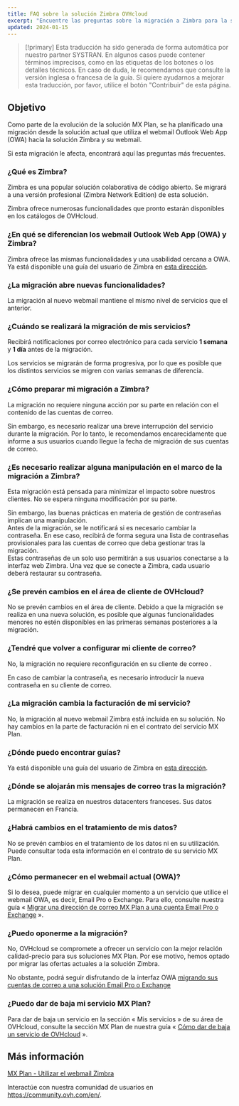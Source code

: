 ```yaml
---
title: FAQ sobre la solución Zimbra OVHcloud
excerpt: "Encuentre las preguntas sobre la migración a Zimbra para la solución MX Plan de OVHcloud"
updated: 2024-01-15
---
```


> [!primary]
> Esta traducción ha sido generada de forma automática por nuestro partner SYSTRAN. En algunos casos puede contener términos imprecisos, como en las etiquetas de los botones o los detalles técnicos. En caso de duda, le recomendamos que consulte la versión inglesa o francesa de la guía. Si quiere ayudarnos a mejorar esta traducción, por favor, utilice el botón "Contribuir" de esta página.
>

## Objetivo

Como parte de la evolución de la solución MX Plan, se ha planificado una migración desde la solución actual que utiliza el webmail Outlook Web App (OWA) hacia la solución Zimbra y su webmail.

Si esta migración le afecta, encontrará aquí las preguntas más frecuentes.

### ¿Qué es Zimbra?

Zimbra es una popular solución colaborativa de código abierto. Se migrará a una versión profesional (Zimbra Network Edition) de esta solución.

Zimbra ofrece numerosas funcionalidades que pronto estarán disponibles en los catálogos de OVHcloud.

### ¿En qué se diferencian los webmail Outlook Web App (OWA) y Zimbra?

Zimbra ofrece las mismas funcionalidades y una usabilidad cercana a OWA. Ya está disponible una guía del usuario de Zimbra en [esta dirección](/pages/web_cloud/email_and_collaborative_solutions/mx_plan/email_zimbra).

### ¿La migración abre nuevas funcionalidades?

La migración al nuevo webmail mantiene el mismo nivel de servicios que el anterior.

### ¿Cuándo se realizará la migración de mis servicios?

Recibirá notificaciones por correo electrónico para cada servicio **1 semana** y **1 día** antes de la migración.

Los servicios se migrarán de forma progresiva, por lo que es posible que los distintos servicios se migren con varias semanas de diferencia.

### ¿Cómo preparar mi migración a Zimbra?

La migración no requiere ninguna acción por su parte en relación con el contenido de las cuentas de correo.

Sin embargo, es necesario realizar una breve interrupción del servicio durante la migración. Por lo tanto, le recomendamos encarecidamente que informe a sus usuarios cuando llegue la fecha de migración de sus cuentas de correo.

### ¿Es necesario realizar alguna manipulación en el marco de la migración a Zimbra?

Esta migración está pensada para minimizar el impacto sobre nuestros clientes. No se espera ninguna modificación por su parte.

Sin embargo, las buenas prácticas en materia de gestión de contraseñas implican una manipulación.<br>
Antes de la migración, se le notificará si es necesario cambiar la contraseña. En ese caso, recibirá de forma segura una lista de contraseñas provisionales para las cuentas de correo que deba gestionar tras la migración.<br>
Estas contraseñas de un solo uso permitirán a sus usuarios conectarse a la interfaz web Zimbra. Una vez que se conecte a Zimbra, cada usuario deberá restaurar su contraseña.

### ¿Se prevén cambios en el área de cliente de OVHcloud?

No se prevén cambios en el área de cliente. Debido a que la migración se realiza en una nueva solución, es posible que algunas funcionalidades menores no estén disponibles en las primeras semanas posteriores a la migración.

### ¿Tendré que volver a configurar mi cliente de correo?

No, la migración no requiere reconfiguración en su cliente de correo .

En caso de cambiar la contraseña, es necesario introducir la nueva contraseña en su cliente de correo.

### ¿La migración cambia la facturación de mi servicio?

No, la migración al nuevo webmail Zimbra está incluida en su solución. No hay cambios en la parte de facturación ni en el contrato del servicio MX Plan.

### ¿Dónde puedo encontrar guías?

Ya está disponible una guía del usuario de Zimbra en [esta dirección](/pages/web_cloud/email_and_collaborative_solutions/mx_plan/email_zimbra).

### ¿Dónde se alojarán mis mensajes de correo tras la migración?

La migración se realiza en nuestros datacenters franceses. Sus datos permanecen en Francia.

### ¿Habrá cambios en el tratamiento de mis datos?

No se prevén cambios en el tratamiento de los datos ni en su utilización. Puede consultar toda esta información en el contrato de su servicio MX Plan.

### ¿Cómo permanecer en el webmail actual (OWA)?

Si lo desea, puede migrar en cualquier momento a un servicio que utilice el webmail OWA, es decir, Email Pro o Exchange. Para ello, consulte nuestra guía « [Migrar una dirección de correo MX Plan a una cuenta Email Pro o Exchange](/pages/web_cloud/email_and_collaborative_solutions/migrating/migration_control_panel) ».

### ¿Puedo oponerme a la migración?

No, OVHcloud se compromete a ofrecer un servicio con la mejor relación calidad-precio para sus soluciones MX Plan. Por ese motivo, hemos optado por migrar las ofertas actuales a la solución Zimbra.

No obstante, podrá seguir disfrutando de la interfaz OWA [migrando sus cuentas de correo a una solución Email Pro o Exchange](/pages/web_cloud/email_and_collaborative_solutions/migrating/migration_control_panel)

### ¿Puedo dar de baja mi servicio MX Plan?

Para dar de baja un servicio en la sección « Mis servicios » de su área de OVHcloud, consulte la sección MX Plan de nuestra guía « [Cómo dar de baja un servicio de OVHcloud](/pages/account_and_service_management/managing_billing_payments_and_services/how_to_cancel_services#mxplan) ».

## Más información

[MX Plan - Utilizar el webmail Zimbra](/pages/web_cloud/email_and_collaborative_solutions/mx_plan/email_zimbra)

Interactúe con nuestra comunidad de usuarios en <https://community.ovh.com/en/>.
